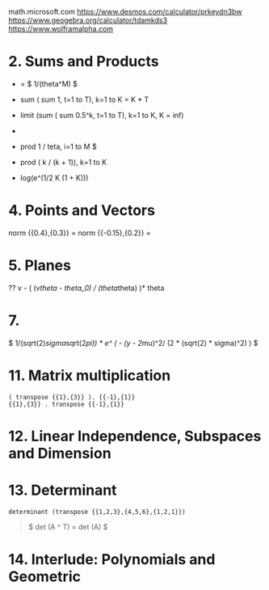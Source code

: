 


math.microsoft.com
https://www.desmos.com/calculator/prkeydn3bw
https://www.geogebra.org/calculator/tdamkds3
https://www.wolframalpha.com


# 2. Sums and Products

* = $ 1/(theta^M) $
* sum ( sum 1, t=1 to T), k=1 to K = K * T
* limit (sum ( sum 0.5^k, t=1 to T), k=1 to K, K = inf)
* 

* prod 1 / teta, i=1 to M $
* prod ( k / (k + 1)), k=1 to K

* log(e^(1/2 K (1 + K)))


# 4. Points and Vectors

norm {{0.4},{0.3}} = 
norm {{-0.15},{0.2}} = 

# 5. Planes

?? v - ( (v*theta - theta_0) / (theta*theta) )* theta




# 7.

$ 1/(sqrt(2)*sigma*sqrt(2*pi)) * e^ ( - (y - 2*mu)^2/ (2 * (sqrt(2) * sigma)^2) ) $



# 11. Matrix multiplication

    ( transpose {{1},{3}} ). {{-1},{1}}
    {{1},{3}} . transpose {{-1},{1}}

# 12. Linear Independence, Subspaces and Dimension

# 13. Determinant

    determinant (transpose {{1,2,3},{4,5,6},{1,2,1}})

> $ det (A ^ T) = det (A) $

# 14. Interlude: Polynomials and Geometric


